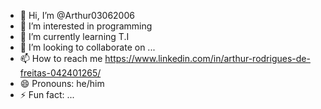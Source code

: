 - 👋 Hi, I’m @Arthur03062006
- 👀 I’m interested in programming
- 🌱 I’m currently learning T.I
- 💞️ I’m looking to collaborate on ...
- 📫 How to reach me https://www.linkedin.com/in/arthur-rodrigues-de-freitas-042401265/
- 😄 Pronouns: he/him
- ⚡ Fun fact: ...

<!---
Arthur03062006/Arthur03062006 is a ✨ special ✨ repository because its `README.md` (this file) appears on your GitHub profile.
You can click the Preview link to take a look at your changes.
--->
